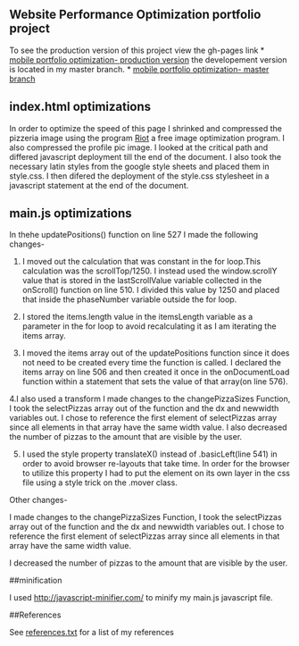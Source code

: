## Website Performance Optimization portfolio project

To see the production version of this project view the gh-pages link * <a href="http://renniesb.github.io/frontend-nanodegree-mobile-portfolio/">mobile portfolio optimization- production version</a>
the developement version is located in my master branch. * <a href="https://github.com/Renniesb/frontend-nanodegree-mobile-portfolio">mobile portfolio optimization- master branch </a>


## index.html optimizations

In order to optimize the speed of this page I shrinked and compressed the pizzeria image using the program <a href="http://luci.criosweb.ro/riot/">Riot</a> a free image optimization program. I also compressed the profile pic image. I looked at the critical path and differed javascript deployment till the end of the document. I also took the necessary latin styles from the google style sheets and placed them in style.css. I then difered the deployment of the style.css stylesheet in a javascript statement at the end of the document.

## main.js optimizations

In thehe updatePositions() function on line 527 I made the following changes-

1. I moved out the calculation that was constant in the for loop.This calculation was the scrollTop/1250. I instead used the window.scrollY value that is stored in the lastScrollValue variable collected in the onScroll() function on line 510. I divided this value by 1250 and placed that inside the phaseNumber variable outside the for loop. 

2. I stored the items.length value in the itemsLength variable as a parameter in the for loop to avoid recalculating it as I am iterating the items array.  

3. I moved the items array out of the updatePositions function since it does not need to be created every time the function is called. I declared the items array on line 506 and then created it once in the onDocumentLoad function within a statement that sets the value of that array(on line 576). 

4.I also used a transform I made changes to the changePizzaSizes Function, I took the selectPizzas array out of the function and the dx and newwidth variables out. I chose to reference the first element of selectPizzas array since all elements in that array have the same width value.  I also decreased the number of pizzas to the amount that are visible by the user.

5. I used the style property translateX() instead of .basicLeft(line 541) in order to avoid browser re-layouts that take time. In order for the browser to utilize this property I had to put the element on its own layer in the css file using a style trick on the .mover class.

Other changes-

I made changes to the changePizzaSizes Function, I took the selectPizzas array out of the function and the dx and newwidth variables out. I chose to reference the first element of selectPizzas array since all elements in that array have the same width value.  

I decreased the number of pizzas to the amount that are visible by the user.

##minification 

I used <a href="http://javascript-minifier.com/">http://javascript-minifier.com/</a> to minify my main.js javascript file.

##References

See <a href="https://github.com/Renniesb/frontend-nanodegree-mobile-portfolio/edit/master/references.txt">references.txt</a> for a list of my references



